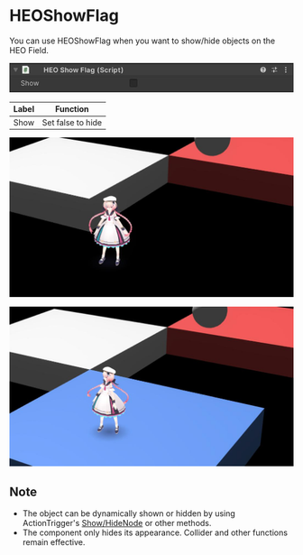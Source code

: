 # HEOShowFlag

You can use HEOShowFlag when you want to show/hide objects on the HEO Field.

![HEOShowFlag](img/HEOShowFlag.jpg)

| Label | Function |
| ---- | ---- |
| Show | Set false to hide |

![HEOShowFlag_HideField](img/HEOShowFlag_HideField.jpg)

![HEOShowFlag_ShowField](img/HEOShowFlag_ShowField.jpg)

## Note
- The object can be dynamically shown or hidden by using ActionTrigger's [Show/HideNode](../Unity/ShowHideNode.en.md) or other methods.
- The component only hides its appearance. Collider and other functions remain effective.

